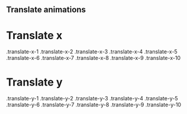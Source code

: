 ## Translate animations

# Translate x

.translate-x-1
.translate-x-2
.translate-x-3
.translate-x-4
.translate-x-5
.translate-x-6
.translate-x-7
.translate-x-8
.translate-x-9
.translate-x-10

# Translate y

.translate-y-1
.translate-y-2
.translate-y-3
.translate-y-4
.translate-y-5
.translate-y-6
.translate-y-7
.translate-y-8
.translate-y-9
.translate-y-10

